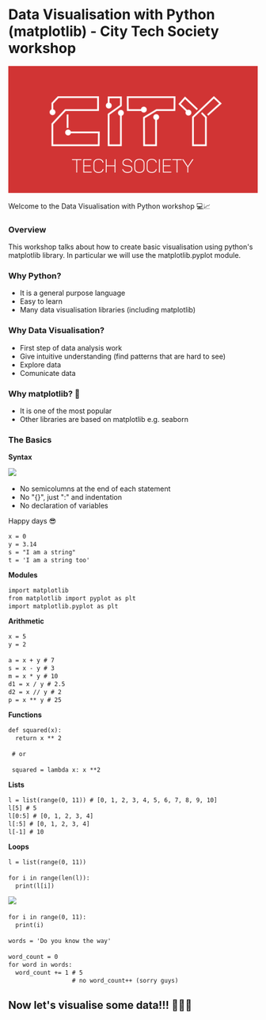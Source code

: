 # Data Visualisation with Python (matplotlib) - City Tech Society workshop

![](https://raw.githubusercontent.com/eydandash/CityTechSoc-WebDev-101/master/Logo.png)

Welcome to the Data Visualisation with Python workshop 💻📈

### Overview

This workshop talks about how to create basic visualisation using python's matplotlib library.
In particular we will use the matplotlib.pyplot module.

### Why Python?

* It is a general purpose language
* Easy to learn
* Many data visualisation libraries (including matplotlib)

### Why Data Visualisation?
* First step of data analysis work
* Give intuitive understanding (find patterns that are hard to see)
* Explore data
* Comunicate data

### Why matplotlib? 🤔
* It is one of the most popular
* Other libraries are based on matplotlib e.g. seaborn

### The Basics

**Syntax**

![](https://i.redd.it/7v0a4ldssdq11.png)

* No semicolumns at the end of each statement
* No "{}", just ":" and indentation
* No declaration of variables

Happy days 😎

```
x = 0
y = 3.14
s = "I am a string"
t = 'I am a string too'
```

**Modules**

```
import matplotlib
from matplotlib import pyplot as plt
import matplotlib.pyplot as plt
```

**Arithmetic**

```
x = 5
y = 2

a = x + y # 7
s = x - y # 3
m = x * y # 10
d1 = x / y # 2.5
d2 = x // y # 2
p = x ** y # 25
```
**Functions**

```
def squared(x):
  return x ** 2
  
 # or
  
 squared = lambda x: x **2
```

**Lists**

```
l = list(range(0, 11)) # [0, 1, 2, 3, 4, 5, 6, 7, 8, 9, 10]
l[5] # 5
l[0:5] # [0, 1, 2, 3, 4]
l[:5] # [0, 1, 2, 3, 4]
l[-1] # 10
```

**Loops**
```
l = list(range(0, 11))

for i in range(len(l)):
  print(l[i])
```

![](https://imgflip.com/s/meme/Picard-Wtf.jpg)

```
for i in range(0, 11):
  print(i)

words = 'Do you know the way'

word_count = 0
for word in words:
  word_count += 1 # 5
                  # no word_count++ (sorry guys)
```

## Now let's visualise some data!!! 👌🏼🍕
